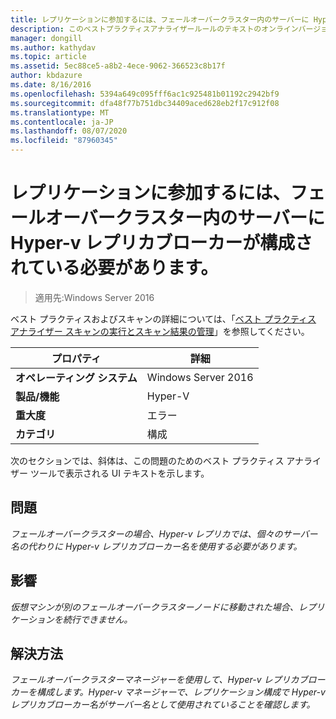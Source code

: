 ```yaml
---
title: レプリケーションに参加するには、フェールオーバークラスター内のサーバーに Hyper-v レプリカブローカーが構成されている必要があります。
description: このベストプラクティスアナライザールールのテキストのオンラインバージョン。
manager: dongill
ms.author: kathydav
ms.topic: article
ms.assetid: 5ec88ce5-a8b2-4ece-9062-366523c8b17f
author: kbdazure
ms.date: 8/16/2016
ms.openlocfilehash: 5394a649c095fff6ac1c925481b01192c2942bf9
ms.sourcegitcommit: dfa48f77b751dbc34409aced628eb2f17c912f08
ms.translationtype: MT
ms.contentlocale: ja-JP
ms.lasthandoff: 08/07/2020
ms.locfileid: "87960345"
---
```

# <a name="to-participate-in-replication-servers-in-failover-clusters-must-have-a-hyper-v-replica-broker-configured"></a>レプリケーションに参加するには、フェールオーバークラスター内のサーバーに Hyper-v レプリカブローカーが構成されている必要があります。

>適用先:Windows Server 2016

ベスト プラクティスおよびスキャンの詳細については、「[ベスト プラクティス アナライザー スキャンの実行とスキャン結果の管理](https://go.microsoft.com/fwlink/p/?LinkID=223177)」を参照してください。

|プロパティ|詳細|
|-|-|
|**オペレーティング システム**|Windows Server 2016|
|**製品/機能**|Hyper-V|
|**重大度**|エラー|
|**カテゴリ**|構成|

次のセクションでは、斜体は、この問題のためのベスト プラクティス アナライザー ツールで表示される UI テキストを示します。

## <a name="issue"></a>問題
*フェールオーバークラスターの場合、Hyper-v レプリカでは、個々のサーバー名の代わりに Hyper-v レプリカブローカー名を使用する必要があります。*

## <a name="impact"></a>影響
*仮想マシンが別のフェールオーバークラスターノードに移動された場合、レプリケーションを続行できません。*

## <a name="resolution"></a>解決方法
*フェールオーバークラスターマネージャーを使用して、Hyper-v レプリカブローカーを構成します。Hyper-v マネージャーで、レプリケーション構成で Hyper-v レプリカブローカー名がサーバー名として使用されていることを確認します。*



